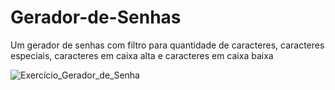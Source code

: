 # Gerador-de-Senhas
Um gerador de senhas com filtro para quantidade de caracteres, caracteres especiais, caracteres em caixa alta e caracteres em caixa baixa



![Exercício_Gerador_de_Senha](https://user-images.githubusercontent.com/101290219/170895439-032332fb-c0c2-49c5-b4b0-129b4146a7a8.gif)
